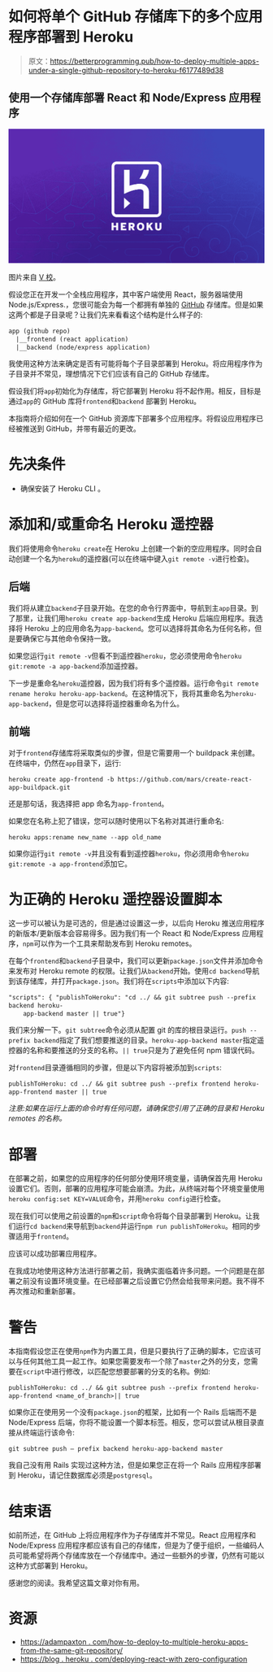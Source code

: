 # 如何将单个 GitHub 存储库下的多个应用程序部署到 Heroku

> 原文：<https://betterprogramming.pub/how-to-deploy-multiple-apps-under-a-single-github-repository-to-heroku-f6177489d38>

## 使用一个存储库部署 React 和 Node/Express 应用程序

![](img/e567f77d88b3cb5064418582cd8c73df.png)

图片来自 [V 校](https://coursework.vschool.io/deploying-mern-with-heroku/)。

假设您正在开发一个全栈应用程序，其中客户端使用 React，服务器端使用 Node.js/Express.，您很可能会为每一个都拥有单独的 [GitHub](https://github.com/) 存储库。但是如果这两个都是子目录呢？让我们先来看看这个结构是什么样子的:

```
app (github repo)
  |__frontend (react application)
  |__backend (node/express application)
```

我使用这种方法来确定是否有可能将每个子目录部署到 Heroku。将应用程序作为子目录并不常见，理想情况下它们应该有自己的 GitHub 存储库。

假设我们将`app`初始化为存储库，将它部署到 Heroku 将不起作用。相反，目标是通过`app`的 GitHub 库将`frontend`和`backend` 部署到 Heroku。

本指南将介绍如何在一个 GitHub 资源库下部署多个应用程序。将假设应用程序已经被推送到 GitHub，并带有最近的更改。

# 先决条件

*   确保安装了 Heroku CLI 。

# 添加和/或重命名 Heroku 遥控器

我们将使用命令`heroku create`在 Heroku 上创建一个新的空应用程序。同时会自动创建一个名为`heroku`的遥控器(可以在终端中键入`git remote -v`进行检查)。

## 后端

我们将从建立`backend`子目录开始。在您的命令行界面中，导航到主`app`目录。到了那里，让我们用`heroku create app-backend`生成 Heroku 后端应用程序。我选择将 Heroku 上的应用命名为`app-backend`。您可以选择将其命名为任何名称，但是要确保它与其他命令保持一致。

如果您运行`git remote -v`但看不到遥控器`heroku`，您必须使用命令`heroku git:remote -a app-backend`添加遥控器。

下一步是重命名`heroku`遥控器，因为我们将有多个遥控器。运行命令`git remote rename heroku heroku-app-backend`。在这种情况下，我将其重命名为`heroku-app-backend`，但是您可以选择将遥控器重命名为什么。

## 前端

对于`frontend`存储库将采取类似的步骤，但是它需要用一个 buildpack 来创建。在终端中，仍然在`app`目录下，运行:

```
heroku create app-frontend -b https://github.com/mars/create-react-app-buildpack.git 
```

还是那句话，我选择把 app 命名为`app-frontend`。

如果您在名称上犯了错误，您可以随时使用以下名称对其进行重命名:

```
heroku apps:rename new_name --app old_name
```

如果你运行`git remote -v`并且没有看到遥控器`heroku`，你必须用命令`heroku git:remote -a app-frontend`添加它。

# 为正确的 Heroku 遥控器设置脚本

这一步可以被认为是可选的，但是通过设置这一步，以后向 Heroku 推送应用程序的新版本/更新版本会容易得多。因为我们有一个 React 和 Node/Express 应用程序，`npm`可以作为一个工具来帮助发布到 Heroku remotes。

在每个`frontend`和`backend`子目录中，我们可以更新`package.json`文件并添加命令来发布对 Heroku remote 的权限。让我们从`backend`开始。使用`cd backend`导航到该存储库，并打开`package.json`。我们将在`scripts`中添加以下内容:

```
"scripts": { "publishToHeroku": "cd ../ && git subtree push --prefix backend heroku- 
    app-backend master || true"}
```

我们来分解一下。`git subtree`命令必须从配置 git 的库的根目录运行。`push --prefix backend`指定了我们想要推送的目录。`heroku-app-backend master`指定遥控器的名称和要推送的分支的名称。`|| true`只是为了避免任何 npm 错误代码。

对`frontend`目录遵循相同的步骤，但是以下内容将被添加到`scripts`:

```
publishToHeroku: cd ../ && git subtree push --prefix frontend heroku-app-frontend master || true
```

*注意:如果在运行上面的命令时有任何问题，请确保您引用了正确的目录和 Heroku remotes 的名称。*

# 部署

在部署之前，如果您的应用程序的任何部分使用环境变量，请确保首先用 Heroku 设置它们。否则，部署的应用程序可能会崩溃。为此，从终端对每个环境变量使用`heroku config:set KEY=VALUE`命令，并用`heroku config`进行检查。

现在我们可以使用之前设置的`npm`和`script`命令将每个目录部署到 Heroku。让我们运行`cd backend`来导航到`backend`并运行`npm run publishToHeroku`。相同的步骤适用于`frontend`。

应该可以成功部署应用程序。

在我成功地使用这种方法进行部署之前，我确实面临着许多问题。一个问题是在部署之前没有设置环境变量。在已经部署之后设置它仍然会给我带来问题。我不得不再次推动和重新部署。

# 警告

本指南假设您正在使用`npm`作为内置工具，但是只要执行了正确的脚本，它应该可以与任何其他工具一起工作。如果您需要发布一个除了`master`之外的分支，您需要在`script`中进行修改，以匹配您想要部署的分支的名称。例如:

```
publishToHeroku: cd ../ && git subtree push --prefix frontend heroku-app-frontend <name_of_branch>|| true
```

如果你正在使用另一个没有`package.json`的框架，比如有一个 Rails 后端而不是 Node/Express 后端，你将不能设置一个脚本标签。相反，您可以尝试从根目录直接从终端运行该命令:

```
git subtree push — prefix backend heroku-app-backend master
```

我自己没有用 Rails 实现过这种方法，但是如果您正在将一个 Rails 应用程序部署到 Heroku，请记住数据库必须是`postgresql`。

# 结束语

如前所述，在 GitHub 上将应用程序作为子存储库并不常见。React 应用程序和 Node/Express 应用程序都应该有自己的存储库，但是为了便于组织，一些编码人员可能希望将两个存储库放在一个存储库中。通过一些额外的步骤，仍然有可能以这种方式部署到 Heroku。

感谢您的阅读。我希望这篇文章对你有用。

# 资源

*   [https://adampaxton . com/how-to-deploy-to-multiple-heroku-apps-from-the-same-git-repository/](https://adampaxton.com/how-to-deploy-to-multiple-heroku-apps-from-the-same-git-repository/)
*   [https://blog . heroku . com/deploying-react-with zero-configuration](https://blog.heroku.com/deploying-react-with-zero-configuration)